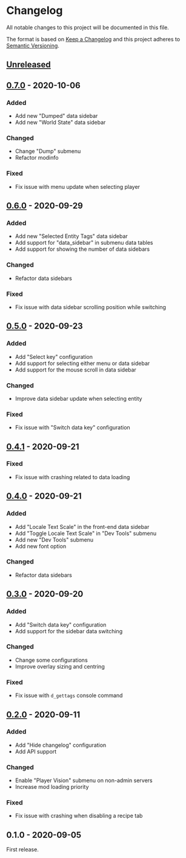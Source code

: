 # Changelog

All notable changes to this project will be documented in this file.

The format is based on [Keep a Changelog](http://keepachangelog.com/en/1.0.0/)
and this project adheres to [Semantic Versioning](http://semver.org/spec/v2.0.0.html).

## [Unreleased][]

## [0.7.0][] - 2020-10-06

### Added

- Add new "Dumped" data sidebar
- Add new "World State" data sidebar

### Changed

- Change "Dump" submenu
- Refactor modinfo

### Fixed

- Fix issue with menu update when selecting player

## [0.6.0][] - 2020-09-29

### Added

- Add new "Selected Entity Tags" data sidebar
- Add support for "data_sidebar" in submenu data tables
- Add support for showing the number of data sidebars

### Changed

- Refactor data sidebars

### Fixed

- Fix issue with data sidebar scrolling position while switching

## [0.5.0][] - 2020-09-23

### Added

- Add "Select key" configuration
- Add support for selecting either menu or data sidebar
- Add support for the mouse scroll in data sidebar

### Changed

- Improve data sidebar update when selecting entity

### Fixed

- Fix issue with "Switch data key" configuration

## [0.4.1][] - 2020-09-21

### Fixed

- Fix issue with crashing related to data loading

## [0.4.0][] - 2020-09-21

### Added

- Add "Locale Text Scale" in the front-end data sidebar
- Add "Toggle Locale Text Scale" in "Dev Tools" submenu
- Add new "Dev Tools" submenu
- Add new font option

### Changed

- Refactor data sidebars

## [0.3.0][] - 2020-09-20

### Added

- Add "Switch data key" configuration
- Add support for the sidebar data switching

### Changed

- Change some configurations
- Improve overlay sizing and centring

### Fixed

- Fix issue with `d_gettags` console command

## [0.2.0][] - 2020-09-11

### Added

- Add "Hide changelog" configuration
- Add API support

### Changed

- Enable "Player Vision" submenu on non-admin servers
- Increase mod loading priority

### Fixed

- Fix issue with crashing when disabling a recipe tab

## 0.1.0 - 2020-09-05

First release.

[unreleased]: https://github.com/victorpopkov/dst-mod-dev-tools/compare/v0.7.0...HEAD
[0.7.0]: https://github.com/victorpopkov/dst-mod-dev-tools/compare/v0.6.0...v0.7.0
[0.6.0]: https://github.com/victorpopkov/dst-mod-dev-tools/compare/v0.5.0...v0.6.0
[0.5.0]: https://github.com/victorpopkov/dst-mod-dev-tools/compare/v0.4.1...v0.5.0
[0.4.1]: https://github.com/victorpopkov/dst-mod-dev-tools/compare/v0.4.0...v0.4.1
[0.4.0]: https://github.com/victorpopkov/dst-mod-dev-tools/compare/v0.3.0...v0.4.0
[0.3.0]: https://github.com/victorpopkov/dst-mod-dev-tools/compare/v0.2.0...v0.3.0
[0.2.0]: https://github.com/victorpopkov/dst-mod-dev-tools/compare/v0.1.0...v0.2.0
